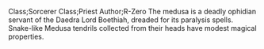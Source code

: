 Class;Sorcerer Class;Priest Author;R-Zero
The medusa is a deadly ophidian servant of the Daedra Lord Boethiah, dreaded for its paralysis spells. Snake-like Medusa tendrils collected from their heads have modest magical properties.